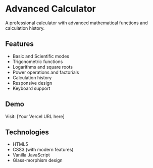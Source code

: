 # Advanced Calculator

A professional calculator with advanced mathematical functions and calculation history.

## Features
- Basic and Scientific modes
- Trigonometric functions
- Logarithms and square roots
- Power operations and factorials
- Calculation history
- Responsive design
- Keyboard support

## Demo
Visit: [Your Vercel URL here]

## Technologies
- HTML5
- CSS3 (with modern features)
- Vanilla JavaScript
- Glass-morphism design